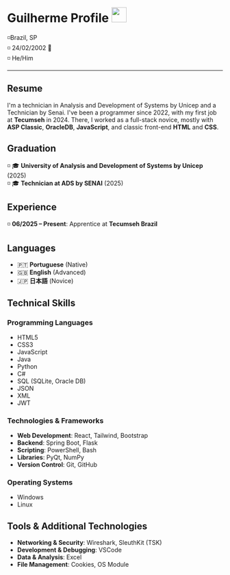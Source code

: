 # Guilherme Profile <img src="https://upload.wikimedia.org/wikipedia/commons/thumb/0/05/Flag_of_Brazil.svg/1200px-Flag_of_Brazil.svg.png" width="35" height="35">
◽Brazil, SP <br>
◽ 24/02/2002 📅<br>
◽ He/Him 

---

## Resume
I'm a technician in Analysis and Development of Systems by Unicep and a Technician by Senai. I've been a programmer since 2022, with my first job at **Tecumseh** in 2024. There, I worked as a full-stack novice, mostly with **ASP Classic**, **OracleDB**, **JavaScript**, and classic front-end **HTML** and **CSS**.

## Graduation
◽ 🎓 **University of Analysis and Development of Systems by Unicep** (2025) <br>
◽ 🎓 **Technician at ADS by SENAI** (2025)

## Experience
◽ **06/2025 – Present**: Apprentice at **Tecumseh Brazil**

## Languages
- 🇵🇹 **Portuguese** (Native)
- 🇬🇧 **English** (Advanced)
- 🇯🇵 **日本語** (Novice)

## Technical Skills

### Programming Languages
- HTML5
- CSS3
- JavaScript
- Java
- Python
- C#
- SQL (SQLite, Oracle DB)
- JSON
- XML
- JWT

### Technologies & Frameworks
- **Web Development**: React, Tailwind, Bootstrap
- **Backend**: Spring Boot, Flask
- **Scripting**: PowerShell, Bash
- **Libraries**: PyQt, NumPy
- **Version Control**: Git, GitHub

### Operating Systems
- Windows
- Linux

## Tools & Additional Technologies
- **Networking & Security**: Wireshark, SleuthKit (TSK)
- **Development & Debugging**: VSCode
- **Data & Analysis**: Excel
- **File Management**: Cookies, OS Module


